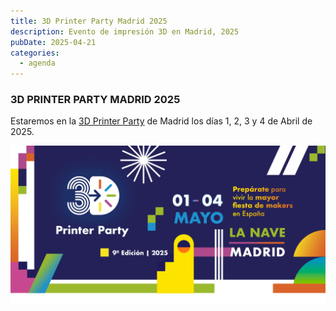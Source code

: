 ```yaml
---
title: 3D Printer Party Madrid 2025
description: Evento de impresión 3D en Madrid, 2025
pubDate: 2025-04-21
categories:
  - agenda
---
```


### 3D PRINTER PARTY MADRID 2025

Estaremos en la [3D Printer Party](https://3dprinterparty.es/) de Madrid los días 1, 2, 3 y 4 de Abril de 2025.

![](images/Banner_principa_BG_2025.jpg)